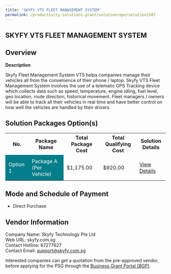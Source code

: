 ```yaml
---
title: 'SKYFY VTS FLEET MANAGEMENT SYSTEM'
permalink: /productivity-solutions-grant/solutionrepo/solution1587
---
```


## SKYFY VTS FLEET MANAGEMENT SYSTEM

## Overview

**Description**

Skyfy Fleet Management System VTS helps companies manage their vehicles all from the convenience of their phone / laptop. Skyfy VTS Fleet Management System involves the use of a telematic GPS Tracking device which collects data such as speed, temperature, engine idling, fuel level, geo location, route direction, historical movement. Fleet managers / owners will be able to track all their vehicles in real time and have better control on how well the vehicles are handled by their drivers.

## Solution Packages Option(s)

<table>
<tr>
<th><b>No.</b></th>
<th><b>Package Name</b></th>
<th><b>Total Package Cost</b></th>
<th><b>Total Qualifying Cost</b></th>
<th><b>Solution Details</b></th>
</tr>
<tr>
<td style='padding: 10px; background-color: #037E8A; color: #FFFFFF;'>Option 1</td>
<td style='padding: 10px; background-color: #037E8A; color: #FFFFFF;'>Package A (Per Vehicle)</td>
<td style='padding: 10px;'>$1,175.00</td>
<td style='padding: 10px;'>$920.00</td>
<td style='padding: 10px;'><a href='/images/psg/Skyfy_Tech_SKYFY_VTS_Desensitised_Annex_3_Part1.pdf' target='_blank'>View Details</a></td>
</tr>
</table>

## Mode and Schedule of Payment

 - Direct Purchase

## Vendor Information

 Company Name: Skyfy Technology Pte Ltd<br>Web URL: skyfy.com.sg <br>Contact Hotline: 67277627 <br>Contact Email: support@skyfy.com.sg <br>

Interested companies can get a quotation from the pre-approved vendor, before applying for the PSG through the <a href='https://www.businessgrants.gov.sg/' target='_blank' rel='noopener'>Business Grant Portal (BGP)</a>.

<script src="/jquery/resize-tables.js"></script>
